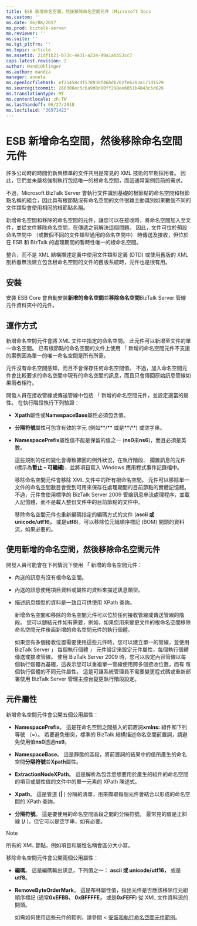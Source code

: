 ```yaml
---
title: ESB 新增命名空間，然後移除命名空間元件 |Microsoft Docs
ms.custom: ''
ms.date: 06/08/2017
ms.prod: biztalk-server
ms.reviewer: ''
ms.suite: ''
ms.tgt_pltfrm: ''
ms.topic: article
ms.assetid: 21df1b21-b73c-4e31-a234-49a1a6b53cc7
caps.latest.revision: 2
author: MandiOhlinger
ms.author: mandia
manager: anneta
ms.openlocfilehash: ef25458cdf578930f46bdb702feb283a171d1529
ms.sourcegitcommit: 266308ec5c6a9d8d80ff298ee6051b4843c5d626
ms.translationtype: MT
ms.contentlocale: zh-TW
ms.lasthandoff: 06/27/2018
ms.locfileid: "36971423"
---
```

# <a name="the-esb-add-namespace-and-remove-namespace-components"></a>ESB 新增命名空間，然後移除命名空間元件
許多公司時的時間仍新興標準的文件共用是常見的 XML 技術的早期採用者。 因此，它們並未嚴格強制執行包括唯一的根命名空間，而這通常案例目前的需求。  
  
 不過，Microsoft BizTalk Server 會執行文件識別基礎的根節點的命名空間和根節點名稱的組合，因此具有根節點沒有命名空間的文件很難主動識別如果數個不同的文件類型會使用相同的根節點名稱。  
  
 新增命名空間和移除的命名空間的元件，讓您可以在接收時，將命名空間加入至文件，並從文件移除命名空間，在傳遞之前解決這個問題。 因此，文件可位於預設命名空間中 （或數個不同的文件類型通用的命名空間中） 時傳送及接收，但位於在 ESB 和 BizTalk 的處理期間的暫時性唯一的根命名空間。  
  
 整合，而不是 XML 結構描述定義中使用文件類型定義 (DTD) 或使用舊版的 XML 剖析器無法建立包含根命名空間的文件的舊版系統時，元件也是很有用。  
  
## <a name="installation"></a>安裝  
 安裝 ESB Core 會自動安裝**新增的命名空間**並**移除命名空間**BizTalk Server 管線元件資料夾中的元件。  
  
## <a name="how-it-works"></a>運作方式  
 新增命名空間元件會將 XML 文件中指定的命名空間。 此元件可以新增至文件的單一命名空間。 已有根節點的命名空間的文件上使用 「 新增的命名空間元件不支援的案例因為單一的唯一命名空間是所有所需。  
  
 元件沒有命名空間感知，而且不會保存任何命名空間值。 不過，加入命名空間元件會比較要求的命名空間中現有的命名空間的訊息，而且只會傳回原始訊息管線如果兩者相符。  
  
 開發人員在接收管線或傳送管線中包括 「 新增的命名空間元件，並設定適當的屬性。 在執行階段執行下列驗證：  
  
- **Xpath**屬性或**NamespaceBase**屬性必須包含值。  
  
- **分隔符號**屬性可包含有效的字元 (例如**/** 或是**\\**) 或空字串。  
  
- **NamespacePrefix**屬性值不能是保留的值之一 (**ns0**來**ns6**)，而且必須是英數。  
  
  這些規則的任何變化會導致擲回的例外狀況，在執行階段、 擱置訊息的元件 (標示為**暫止 – 可繼續**)，並將項目寫入 Windows 應用程式事件記錄檔中。  
  
  移除命名空間元件會移除 XML 文件中的所有根命名空間。 元件可以移除單一文件的命名空間數目會受到可用來保存在處理期間的目前節點的實體記憶體。 不過，元件會使用標準的 BizTalk Server 2009 管線訊息串流處理程序，並載入記憶體，而不是載入整份文件中的目前節點的文件中。  
  
  移除命名空間元件也重新編碼指定的編碼方式的文件 (**ascii 或 unicode/utf16，** 或是**utf8**)，可以移除位元組順序標記 (BOM) 開頭的資料流，如果必要的。  
  
## <a name="using-the-add-namespace-and-remove-namespace-components"></a>使用新增的命名空間，然後移除命名空間元件  
 開發人員可能會在下列情況下使用 「 新增的命名空間元件：  
  
- 內送的訊息有沒有根命名空間。  
  
- 內送的訊息使用項目資料或屬性的資料來描述訊息類型。  
  
- 描述訊息類型的資料是一致且可供使用 XPath 查詢。  
  
  新增命名空間和移除的命名空間元件可以位於任何接收管線或傳送管線的階段。 您可以鏈結元件如有需要，例如，如果您用來變更文件的根命名空間移除命名空間元件後面新增的命名空間元件的執行個體。  
  
  如果您有多個接收位置需要使用這些元件時，您可以建立單一的管線，並使用 BizTalk Server 」 每個執行個體 」 元件設定來設定元件屬性，每個執行個體傳送或接收管線。 使用 BizTalk Server 2009 時，您可以設定內容管線以每個執行個體為基礎，這表示您可以重複單一管線使用跨多個接收位置，而有 每個執行個體的不同元件屬性。 這是可讓系統管理員不需要變更程式碼或重新部署使用 BizTalk Server 管理主控台變更執行階段設定。  
  
## <a name="component-properties"></a>元件屬性  
 新增命名空間元件會公開五個公用屬性：  
  
-   **NamespacePrefix**。 這是在命名空間之間插入的前置詞**xmlns:** 組件和下列等號 （=）。 若要避免衝突，標準的 BizTalk 結構描述命名空間前置詞，請避免使用值**ns0**透過**ns9**。  
  
-   **NamespaceBase**。 這是靜態的區段，將前置詞的結果中的值所產生的命名空間**分隔符號**並**Xpath**屬性。  
  
-   **ExtractionNodeXPath**。 這是解析為包含您想要用於產生的組件的命名空間的項目或屬性值的文件中的單一元素的 XPath 陳述式。  
  
-   **Xpath**。 這是管道 (**&#124;** ) 分隔的清單，用來擷取每個元件會結合以形成的命名空間的 XPath 查詢。  
  
-   **分隔符號**。 這是要使用的命名空間區段之間的分隔符號。 最常見的值是正斜線 (**/** )，但它可以是空字串，如有必要。  
  
> [!NOTE]
>  所有的 XML 節點，例如項目和屬性名稱會區分大小寫。  
  
 移除命名空間元件會公開兩個公用屬性：  
  
- **編碼**。 這是編碼輸出訊息，下列值之一： **ascii 或 unicode/utf16，** 或是**utf8**。  
  
- **RemoveByteOrderMark**。 這是布林屬性值，指出元件是否應該移除位元組順序標記 (通常**0xEFBB、 0xBFFFFE，** 或是**0xFEFF**) 從 XML 文件資料流的開頭。  
  
  如需如何使用這些元件的範例，請參閱 <<c0> [ 安裝和執行命名空間元件範例](../esb-toolkit/installing-and-running-the-namespace-component-sample.md)。
